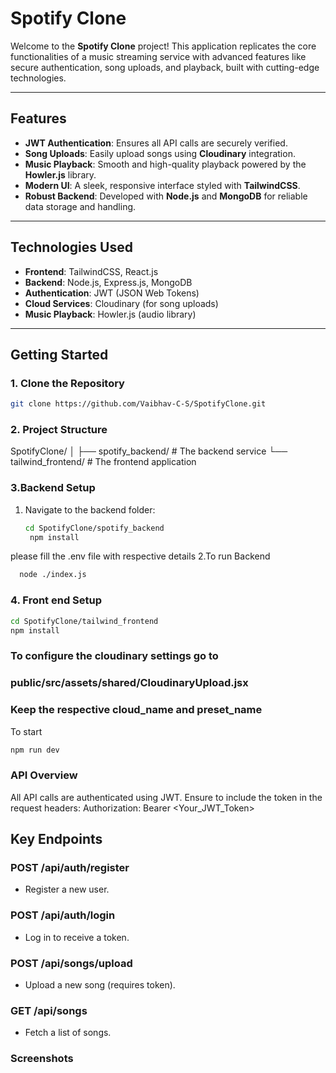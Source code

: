 # Spotify Clone

Welcome to the **Spotify Clone** project! This application replicates the core functionalities of a music streaming service with advanced features like secure authentication, song uploads, and playback, built with cutting-edge technologies.

---

## Features

- **JWT Authentication**: Ensures all API calls are securely verified.
- **Song Uploads**: Easily upload songs using **Cloudinary** integration.
- **Music Playback**: Smooth and high-quality playback powered by the **Howler.js** library.
- **Modern UI**: A sleek, responsive interface styled with **TailwindCSS**.
- **Robust Backend**: Developed with **Node.js** and **MongoDB** for reliable data storage and handling.

---

## Technologies Used

- **Frontend**: TailwindCSS, React.js
- **Backend**: Node.js, Express.js, MongoDB
- **Authentication**: JWT (JSON Web Tokens)
- **Cloud Services**: Cloudinary (for song uploads)
- **Music Playback**: Howler.js (audio library)

---

## Getting Started

### 1. Clone the Repository

```bash
git clone https://github.com/Vaibhav-C-S/SpotifyClone.git
```
### 2. Project Structure

SpotifyClone/
│
├── spotify_backend/   # The backend service
└── tailwind_frontend/ # The frontend application

### 3.Backend Setup

1. Navigate to the backend folder:
   ```bash
   cd SpotifyClone/spotify_backend
    npm install
   ```
please fill the .env file with respective details
2.To run Backend
```bash
  node ./index.js
```

### 4. Front end Setup

```bash
cd SpotifyClone/tailwind_frontend
npm install
```

### To configure the cloudinary settings go to
### public/src/assets/shared/CloudinaryUpload.jsx
### Keep the respective cloud_name and preset_name


To start
```bash
npm run dev
```

### API Overview

All API calls are authenticated using JWT. Ensure to include the token in the request headers:
Authorization: Bearer <Your_JWT_Token>

## Key Endpoints

### POST /api/auth/register
- Register a new user.

### POST /api/auth/login
- Log in to receive a token.

### POST /api/songs/upload
- Upload a new song (requires token).

### GET /api/songs
- Fetch a list of songs.

### Screenshots



